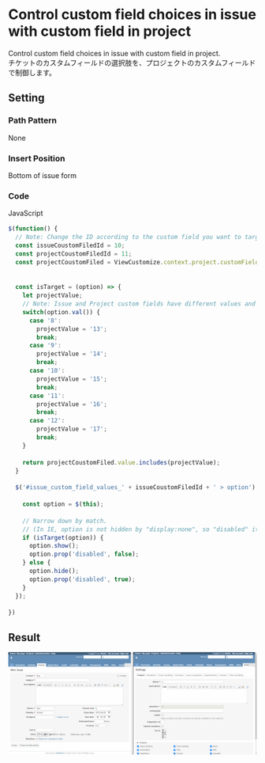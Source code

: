 # Control custom field choices in issue with custom field in project

Control custom field choices in issue with custom field in project.  
チケットのカスタムフィールドの選択肢を、プロジェクトのカスタムフィールドで制御します。

## Setting

### Path Pattern

None

### Insert Position

Bottom of issue form
<!-- 
Head of all pages
Bottom of issue form
Bottom of issue detail
Bottom of all pages
-->

### Code

JavaScript
<!--
JavaScript
CSS
HTML
-->

```javascript
$(function() {
  // Note: Change the ID according to the custom field you want to target.
  const issueCoustomFiledId = 10;
  const projectCoustomFiledId = 11;
  const projectCoustomFiled = ViewCustomize.context.project.customFields.find(x => x.id == projectCoustomFiledId);


  const isTarget = (option) => {
    let projectValue;
    // Note: Issue and Project custom fields have different values and need to be mapped.
    switch(option.val()) {
      case '8':
        projectValue = '13';
        break;
      case '9':
        projectValue = '14';
        break;
      case '10':
        projectValue = '15';
        break;
      case '11':
        projectValue = '16';
        break;
      case '12':
        projectValue = '17';
        break;
    }

    return projectCoustomFiled.value.includes(projectValue);
  }

  $('#issue_custom_field_values_' + issueCoustomFiledId + ' > option').each(function() {

    const option = $(this);

    // Narrow down by match.
    // (In IE, option is not hidden by "display:none", so "disabled" it to make it unselectable.)
    if (isTarget(option)) {
      option.show();
      option.prop('disabled', false);
    } else {
      option.hide();
      option.prop('disabled', true);
    }
  });

})
```

## Result

![result](./result.gif)
